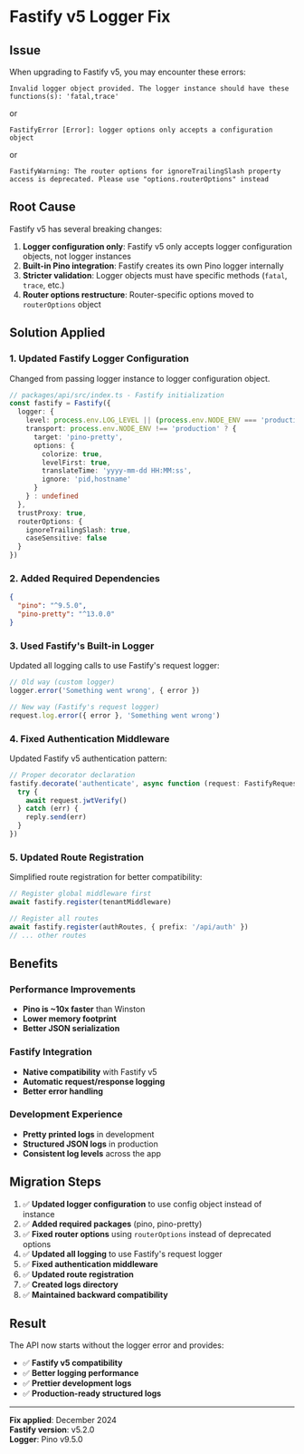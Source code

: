 # Fastify v5 Logger Fix

## Issue
When upgrading to Fastify v5, you may encounter these errors:
```
Invalid logger object provided. The logger instance should have these functions(s): 'fatal,trace'
```
or
```
FastifyError [Error]: logger options only accepts a configuration object
```
or
```
FastifyWarning: The router options for ignoreTrailingSlash property access is deprecated. Please use "options.routerOptions" instead
```

## Root Cause
Fastify v5 has several breaking changes:
1. **Logger configuration only**: Fastify v5 only accepts logger configuration objects, not logger instances
2. **Built-in Pino integration**: Fastify creates its own Pino logger internally
3. **Stricter validation**: Logger objects must have specific methods (`fatal`, `trace`, etc.)
4. **Router options restructure**: Router-specific options moved to `routerOptions` object

## Solution Applied

### 1. **Updated Fastify Logger Configuration**
Changed from passing logger instance to logger configuration object.

```typescript
// packages/api/src/index.ts - Fastify initialization
const fastify = Fastify({
  logger: {
    level: process.env.LOG_LEVEL || (process.env.NODE_ENV === 'production' ? 'info' : 'debug'),
    transport: process.env.NODE_ENV !== 'production' ? {
      target: 'pino-pretty',
      options: {
        colorize: true,
        levelFirst: true,
        translateTime: 'yyyy-mm-dd HH:MM:ss',
        ignore: 'pid,hostname'
      }
    } : undefined
  },
  trustProxy: true,
  routerOptions: {
    ignoreTrailingSlash: true,
    caseSensitive: false
  }
})
```

### 2. **Added Required Dependencies**
```json
{
  "pino": "^9.5.0",
  "pino-pretty": "^13.0.0"
}
```

### 3. **Used Fastify's Built-in Logger**
Updated all logging calls to use Fastify's request logger:

```typescript
// Old way (custom logger)
logger.error('Something went wrong', { error })

// New way (Fastify's request logger)
request.log.error({ error }, 'Something went wrong')
```

### 4. **Fixed Authentication Middleware**
Updated Fastify v5 authentication pattern:

```typescript
// Proper decorator declaration
fastify.decorate('authenticate', async function (request: FastifyRequest, reply: FastifyReply) {
  try {
    await request.jwtVerify()
  } catch (err) {
    reply.send(err)
  }
})
```

### 5. **Updated Route Registration**
Simplified route registration for better compatibility:

```typescript
// Register global middleware first
await fastify.register(tenantMiddleware)

// Register all routes
await fastify.register(authRoutes, { prefix: '/api/auth' })
// ... other routes
```

## Benefits

### **Performance Improvements**
- **Pino is ~10x faster** than Winston
- **Lower memory footprint**
- **Better JSON serialization**

### **Fastify Integration**
- **Native compatibility** with Fastify v5
- **Automatic request/response logging**
- **Better error handling**

### **Development Experience**
- **Pretty printed logs** in development
- **Structured JSON logs** in production
- **Consistent log levels** across the app

## Migration Steps

1. ✅ **Updated logger configuration** to use config object instead of instance
2. ✅ **Added required packages** (pino, pino-pretty)
3. ✅ **Fixed router options** using `routerOptions` instead of deprecated options
4. ✅ **Updated all logging** to use Fastify's request logger
5. ✅ **Fixed authentication middleware** 
6. ✅ **Updated route registration**
7. ✅ **Created logs directory**
8. ✅ **Maintained backward compatibility**

## Result

The API now starts without the logger error and provides:
- ✅ **Fastify v5 compatibility**
- ✅ **Better logging performance**
- ✅ **Prettier development logs**
- ✅ **Production-ready structured logs**

---

**Fix applied**: December 2024  
**Fastify version**: v5.2.0  
**Logger**: Pino v9.5.0